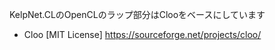 KelpNet.CLのOpenCLのラップ部分はClooをベースにしています

- Cloo [MIT License] https://sourceforge.net/projects/cloo/
